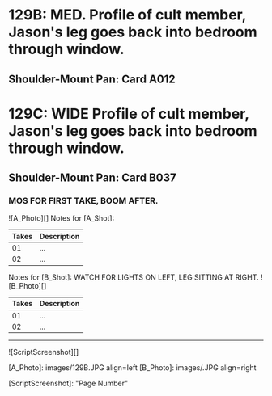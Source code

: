 # 129B: MED. Profile of cult member, Jason's leg goes back into bedroom through window.
## Shoulder-Mount Pan: Card A012

# 129C: WIDE Profile of cult member, Jason's leg goes back into bedroom through window.
## Shoulder-Mount Pan: Card B037

### MOS FOR FIRST TAKE, BOOM AFTER.

![A_Photo][]
Notes for [A_Shot]: 

| Takes | Description |
|:---|:----|
| 01 | ... |
| 02 | ... |

Notes for [B_Shot]: WATCH FOR LIGHTS ON LEFT, LEG SITTING AT RIGHT.
![B_Photo][]

| Takes | Description |
|:---|:----|
| 01 | ... |
| 02 | ... |

----

![ScriptScreenshot][]


[A_Photo]:  images/129B.JPG align=left
[B_Photo]:  images/.JPG align=right

[ScriptScreenshot]: "Page Number"